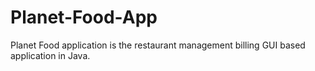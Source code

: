# Planet-Food-App
Planet Food application is the restaurant management billing GUI based application in Java.
